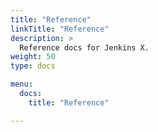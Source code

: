```yaml
---
title: "Reference"
linkTitle: "Reference"  
description: >
  Reference docs for Jenkins X.
weight: 50
type: docs

menu:
  docs:
    title: "Reference"

---
```


